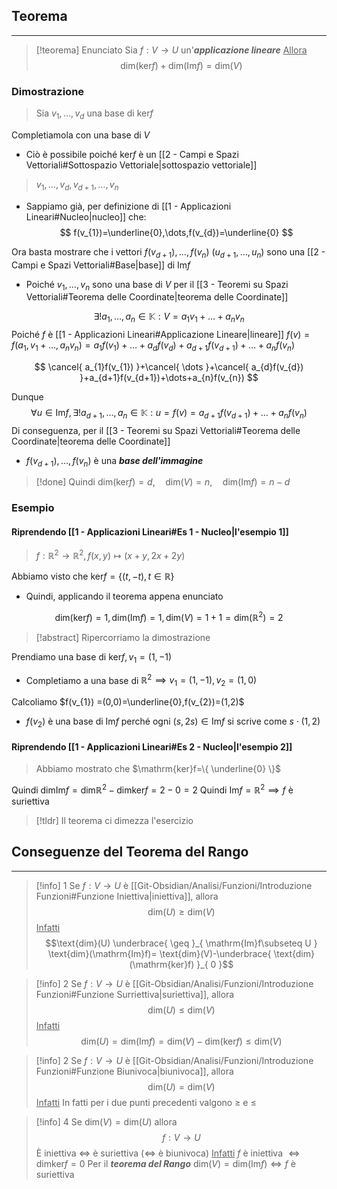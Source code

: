 ## Teorema
---
>[!teorema] Enunciato
>Sia $f:V\to U$ un'***applicazione lineare***
><u>Allora</u>
>$$\text{dim}(\mathrm{ker}f)+\text{dim}(\mathrm{Im}f)=\text{dim}(V)$$

### Dimostrazione
>Sia $v_{1},\dots,v_{d}$ una base di $\mathrm{ker}f$

Completiamola con una base di $V$
- Ciò è possibile poiché $\mathrm{ker}f$ è un [[2 - Campi e Spazi Vettoriali#Sottospazio Vettoriale|sottospazio vettoriale]]

>$v_{1},\dots,v_{d},v_{d+1},\dots,v_{n}$

- Sappiamo già, per definizione di [[1 - Applicazioni Lineari#Nucleo|nucleo]] che:
$$
f(v_{1})=\underline{0},\dots,f(v_{d})=\underline{0}
$$

Ora basta mostrare che i vettori $f(v_{d+1}),\dots,f(v_{n})$ ($u_{d+1},\dots,u_{n}$) sono una [[2 - Campi e Spazi Vettoriali#Base|base]] di $\mathrm{Im}f$
- Poiché $v_{1},\dots,v_{n}$ sono una base di $V$ per il [[3 - Teoremi su Spazi Vettoriali#Teorema delle Coordinate|teorema delle Coordinate]]

$$
\exists!a_{1},\dots,a_{n}\in\mathbb{K}:V =a_{1}v_{1}+\dots+a_{n}v_{n}
$$
Poiché $f$ è [[1 - Applicazioni Lineari#Applicazione Lineare|lineare]] $f(v)=f(a_{1},v_{1}+\dots,a_{n}v_{n})=a_{1}f(v_{1})+\dots+a_{d}f(v_{d})+a_{d+1}f(v_{d+1})+\dots+a_{n}f(v_{n})$

$$
\cancel{ a_{1}f(v_{1}) }+\cancel{ \dots }+\cancel{ a_{d}f(v_{d}) }+a_{d+1}f(v_{d+1})+\dots+a_{n}f(v_{n})
$$

Dunque
$$
\forall u\in\mathrm{Im}f, \exists! a_{d+1},\dots,a_{n}\in\mathbb{K}:u=f(v)=a_{d+1}f(v_{d+1})+\dots+a_{n}f(v_{n})
$$
Di conseguenza, per il [[3 - Teoremi su Spazi Vettoriali#Teorema delle Coordinate|teorema delle Coordinate]]
- $f(v_{d+1}),\dots,f(v_{n})$ è una ***base dell'immagine***

>[!done] Quindi $\text{dim}(\mathrm{ker}f)=d,\quad\text{dim}(V)=n,\quad\text{dim}(\mathrm{Im}f)=n-d$

### Esempio
#### Riprendendo [[1 - Applicazioni Lineari#Es 1 - Nucleo|l'esempio 1]] 
>$f:\mathbb{R}^2\to\mathbb{R}^2, f(x,y)\mapsto (x+y,2x+2y)$

Abbiamo visto che $\mathrm{ker}f=\{ (t,-t),t\in\mathbb{R} \}$
- Quindi, applicando il teorema appena enunciato

$$
\text{dim}(\mathrm{ker}f) = 1, \text{dim}(\mathrm{Im}f)=1, \text{dim} (V)=1+1 = \text{dim}(\mathbb{R}^2) = 2
$$

>[!abstract] Ripercorriamo la dimostrazione

Prendiamo una base di $\mathrm{ker}f, v_{1}=(1,-1)$
- Completiamo a una base di $\mathbb{R}^2\implies v_{1}=(1,-1),v_{2}=(1,0)$

Calcoliamo $f(v_{1}) =(0,0)=\underline{0},f(v_{2})=(1,2)$
- $f(v_{2})$ è una base di $\mathrm{Im}f$ perché ogni $(s,2s)\in\mathrm{Im}f$ si scrive come $s\cdot(1,2)$

#### Riprendendo [[1 - Applicazioni Lineari#Es 2 - Nucleo|l'esempio 2]]
>Abbiamo mostrato che $\mathrm{ker}f=\{ \underline{0} \}$

Quindi $\text{dim}\mathrm{Im}f=\text{dim}\mathbb{R}^2-\text{dim}\mathrm{ker}f =2-0=2$
Quindi $\mathrm{Im}f=\mathbb{R}^2\implies f$ è suriettiva

>[!tldr] Il teorema ci dimezza l'esercizio

## Conseguenze del Teorema del Rango
---
>[!info] 1
>Se $f:V\to U$ è [[Git-Obsidian/Analisi/Funzioni/Introduzione Funzioni#Funzione Iniettiva|iniettiva]], allora
>$$\text{dim}(U)\geq \text{dim}(V)$$
><u>Infatti</u>
>$$\text{dim}(U) \underbrace{ \geq }_{ \mathrm{Im}f\subseteq U } \text{dim}(\mathrm{Im}f)= \text{dim}(V)-\underbrace{ \text{dim}(\mathrm{ker}f) }_{ 0 }$$

>[!info] 2
>Se $f:V\to U$ è [[Git-Obsidian/Analisi/Funzioni/Introduzione Funzioni#Funzione Surriettiva|suriettiva]], allora
>$$\text{dim}(U)\leq \text{dim}(V)$$
><u>Infatti</u>
>$$\text{dim}(U) = \text{dim}(\mathrm{Im}f) = \text{dim}(V)-\text{dim}(\mathrm{ker}f)\leq\text{dim} (V)$$

>[!info] 2
>Se $f:V\to U$ è [[Git-Obsidian/Analisi/Funzioni/Introduzione Funzioni#Funzione Biunivoca|biunivoca]], allora
>$$\text{dim}(U) = \text{dim}(V)$$
><u>Infatti</u>
>In fatti per i due punti precedenti valgono $\geq$ e $\leq$

>[!info] 4
>Se $\text{dim}(V)=\text{dim}(U)$ allora
>$$f:V\to U$$
>È iniettiva $\iff$ è suriettiva ($\iff$ è biunivoca)
><u>Infatti</u>
>$f$ è iniettiva $\iff\text{dim}\mathrm{ker}f=0$
>Per il ***teorema del Rango*** $\text{dim}(V)=\text{dim}(\mathrm{Im}f) \iff f$ è suriettiva 

